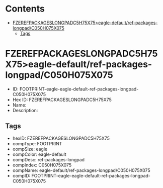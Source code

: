 



Contents
========

* [FZEREFPACKAGESLONGPADC5H75X75>eagle-default/ref-packages-longpad/C050H075X075](#fzerefpackageslongpadc5h75x75eagle-defaultref-packages-longpadc050h075x075)
	* [Tags](#tags)

# FZEREFPACKAGESLONGPADC5H75X75>eagle-default/ref-packages-longpad/C050H075X075

- ID: FOOTPRINT-eagle-eagle-default-ref-packages-longpad-C050H075X075
- Hex ID: FZEREFPACKAGESLONGPADC5H75X75
- Name: 
- Description: 

## Tags

- hexID: FZEREFPACKAGESLONGPADC5H75X75
- oompType: FOOTPRINT
- oompSize: eagle
- oompColor: eagle-default
- oompDesc: ref-packages-longpad
- oompIndex: C050H075X075
- oompName: eagle-default/ref-packages-longpad/C050H075X075
- oompID: FOOTPRINT-eagle-eagle-default-ref-packages-longpad-C050H075X075
